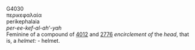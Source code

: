 G4030  
περικεφαλαία  
perikephalaia  
*per-ee-kef-al-ah‘-yah*  
Feminine of a compound of [4012](g4012) and [2776](g2776) *encirclement*
*of* the *head*, that is, a *helmet:* - helmet.  
